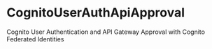 # CognitoUserAuthApiApproval
Cognito User Authentication and  API Gateway Approval with Cognito Federated Identities

